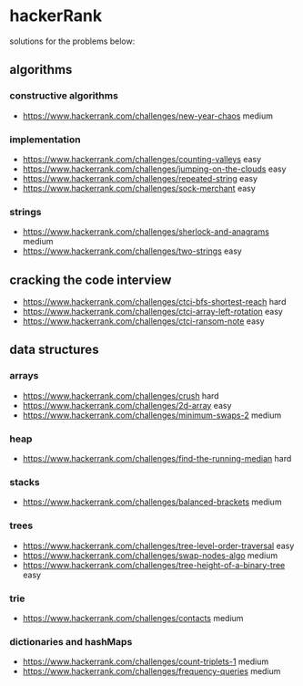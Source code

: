 # hackerRank

solutions for the problems below:

## algorithms
### constructive algorithms
* https://www.hackerrank.com/challenges/new-year-chaos medium
### implementation
* https://www.hackerrank.com/challenges/counting-valleys easy
* https://www.hackerrank.com/challenges/jumping-on-the-clouds easy
* https://www.hackerrank.com/challenges/repeated-string easy
* https://www.hackerrank.com/challenges/sock-merchant easy
### strings
* https://www.hackerrank.com/challenges/sherlock-and-anagrams medium
* https://www.hackerrank.com/challenges/two-strings easy
## cracking the code interview
* https://www.hackerrank.com/challenges/ctci-bfs-shortest-reach hard
* https://www.hackerrank.com/challenges/ctci-array-left-rotation easy
* https://www.hackerrank.com/challenges/ctci-ransom-note easy
## data structures
### arrays
* https://www.hackerrank.com/challenges/crush hard
* https://www.hackerrank.com/challenges/2d-array easy
* https://www.hackerrank.com/challenges/minimum-swaps-2 medium
### heap
* https://www.hackerrank.com/challenges/find-the-running-median hard
### stacks
* https://www.hackerrank.com/challenges/balanced-brackets medium
### trees
* https://www.hackerrank.com/challenges/tree-level-order-traversal easy
* https://www.hackerrank.com/challenges/swap-nodes-algo medium
* https://www.hackerrank.com/challenges/tree-height-of-a-binary-tree easy
### trie
* https://www.hackerrank.com/challenges/contacts medium
### dictionaries and hashMaps
* https://www.hackerrank.com/challenges/count-triplets-1 medium
* https://www.hackerrank.com/challenges/frequency-queries medium
